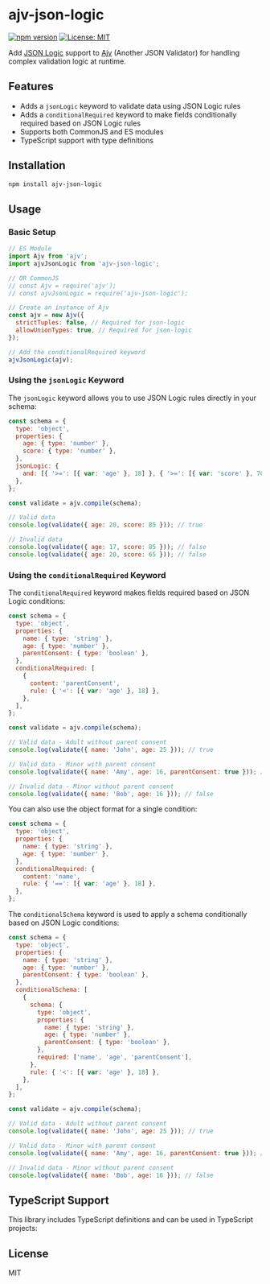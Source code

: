 # ajv-json-logic

[![npm version](https://img.shields.io/npm/v/ajv-json-logic.svg)](https://www.npmjs.com/package/ajv-json-logic)
[![License: MIT](https://img.shields.io/badge/License-MIT-yellow.svg)](https://opensource.org/licenses/MIT)

Add [JSON Logic](https://jsonlogic.com/) support to [Ajv](https://ajv.js.org/) (Another JSON Validator) for handling complex validation logic at runtime.

## Features

- Adds a `jsonLogic` keyword to validate data using JSON Logic rules
- Adds a `conditionalRequired` keyword to make fields conditionally required based on JSON Logic rules
- Supports both CommonJS and ES modules
- TypeScript support with type definitions

## Installation

```bash
npm install ajv-json-logic
```

## Usage

### Basic Setup

```javascript
// ES Module
import Ajv from 'ajv';
import ajvJsonLogic from 'ajv-json-logic';

// OR CommonJS
// const Ajv = require('ajv');
// const ajvJsonLogic = require('ajv-json-logic');

// Create an instance of Ajv
const ajv = new Ajv({
  strictTuples: false, // Required for json-logic
  allowUnionTypes: true, // Required for json-logic
});

// Add the conditionalRequired keyword
ajvJsonLogic(ajv);
```

### Using the `jsonLogic` Keyword

The `jsonLogic` keyword allows you to use JSON Logic rules directly in your schema:

```javascript
const schema = {
  type: 'object',
  properties: {
    age: { type: 'number' },
    score: { type: 'number' },
  },
  jsonLogic: {
    and: [{ '>=': [{ var: 'age' }, 18] }, { '>=': [{ var: 'score' }, 70] }],
  },
};

const validate = ajv.compile(schema);

// Valid data
console.log(validate({ age: 20, score: 85 })); // true

// Invalid data
console.log(validate({ age: 17, score: 85 })); // false
console.log(validate({ age: 20, score: 65 })); // false
```

### Using the `conditionalRequired` Keyword

The `conditionalRequired` keyword makes fields required based on JSON Logic conditions:

```javascript
const schema = {
  type: 'object',
  properties: {
    name: { type: 'string' },
    age: { type: 'number' },
    parentConsent: { type: 'boolean' },
  },
  conditionalRequired: [
    {
      content: 'parentConsent',
      rule: { '<': [{ var: 'age' }, 18] },
    },
  ],
};

const validate = ajv.compile(schema);

// Valid data - Adult without parent consent
console.log(validate({ name: 'John', age: 25 })); // true

// Valid data - Minor with parent consent
console.log(validate({ name: 'Amy', age: 16, parentConsent: true })); // true

// Invalid data - Minor without parent consent
console.log(validate({ name: 'Bob', age: 16 })); // false
```

You can also use the object format for a single condition:

```javascript
const schema = {
  type: 'object',
  properties: {
    name: { type: 'string' },
    age: { type: 'number' },
  },
  conditionalRequired: {
    content: 'name',
    rule: { '==': [{ var: 'age' }, 18] },
  },
};
```

The `conditionalSchema` keyword is used to apply a schema conditionally based on JSON Logic conditions:

```javascript
const schema = {
  type: 'object',
  properties: {
    name: { type: 'string' },
    age: { type: 'number' },
    parentConsent: { type: 'boolean' },
  },
  conditionalSchema: [
    {
      schema: {
        type: 'object',
        properties: {
          name: { type: 'string' },
          age: { type: 'number' },
          parentConsent: { type: 'boolean' },
        },
        required: ['name', 'age', 'parentConsent'],
      },
      rule: { '<': [{ var: 'age' }, 18] },
    },
  ],
};

const validate = ajv.compile(schema);

// Valid data - Adult without parent consent
console.log(validate({ name: 'John', age: 25 })); // true

// Valid data - Minor with parent consent
console.log(validate({ name: 'Amy', age: 16, parentConsent: true })); // true

// Invalid data - Minor without parent consent
console.log(validate({ name: 'Bob', age: 16 })); // false
```

## TypeScript Support

This library includes TypeScript definitions and can be used in TypeScript projects:

## License

MIT
